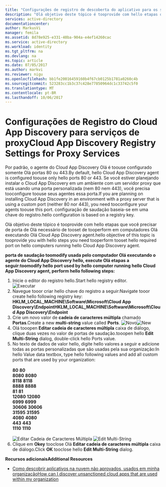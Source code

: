 ```yaml
---
title: "Configurações de registro de descoberta do aplicativo para os serviços de Proxy de aaaCloud | Microsoft Docs"
description: "Olá objetivo deste tópico é tooprovide com hello etapas que você precisar de porta de Olá necessário de tooset de tooperform em computadores Olá executando Olá Cloud App Discovery agent."
services: active-directory
documentationcenter: 
author: MarkusVi
manager: femila
ms.assetid: 8d78e925-e331-40ba-904a-e4ef14260cac
ms.service: active-directory
ms.workload: identity
ms.tgt_pltfrm: na
ms.devlang: na
ms.topic: article
ms.date: 07/05/2017
ms.author: markvi
ms.reviewer: nigu
ms.openlocfilehash: bb1fe20016459160b4f67cb0125b1781a0260c4b
ms.sourcegitcommit: 523283cc1b3c37c428e77850964dc1c33742c5f0
ms.translationtype: MT
ms.contentlocale: pt-BR
ms.lasthandoff: 10/06/2017
---
```

# <a name="cloud-app-discovery-registry-settings-for-proxy-services"></a><span data-ttu-id="3c3f2-103">Configurações de Registro do Cloud App Discovery para serviços de proxy</span><span class="sxs-lookup"><span data-stu-id="3c3f2-103">Cloud App Discovery Registry Settings for Proxy Services</span></span>
<span data-ttu-id="3c3f2-104">Por padrão, o agente do Cloud App Discovery Olá é toouse configurado somente Olá portas 80 ou 443.</span><span class="sxs-lookup"><span data-stu-id="3c3f2-104">By default, hello Cloud App Discovery agent is configured toouse only hello ports 80 or 443.</span></span> <span data-ttu-id="3c3f2-105">Se você estiver planejando instalar o Cloud App Discovery em um ambiente com um servidor proxy que está usando uma porta personalizada (nem 80 nem 443), você precisa tooconfigure toouse seus agentes essa porta.</span><span class="sxs-lookup"><span data-stu-id="3c3f2-105">If you are planning on installing Cloud App Discovery in an environment with a proxy server that is using a custom port (neither 80 nor 443), you need tooconfigure your agents toouse this port.</span></span> <span data-ttu-id="3c3f2-106">configuração de saudação baseia-se em uma chave do registro.</span><span class="sxs-lookup"><span data-stu-id="3c3f2-106">hello configuration is based on a registry key.</span></span>

<span data-ttu-id="3c3f2-107">Olá objetivo deste tópico é tooprovide com hello etapas que você precisar de porta de Olá necessário de tooset de tooperform em computadores Olá executando Olá Cloud App Discovery agent.</span><span class="sxs-lookup"><span data-stu-id="3c3f2-107">hello objective of this topic is tooprovide you with hello steps you need tooperform tooset hello required port on hello computers running hello Cloud App Discovery agent.</span></span>

<span data-ttu-id="3c3f2-108">**porta de saudação toomodify usada pelo computador Olá executando o agente do Cloud App Discovery hello, execute Olá etapas a seguir:**</span><span class="sxs-lookup"><span data-stu-id="3c3f2-108">**toomodify hello port used by hello computer running hello Cloud App Discovery agent, perform hello following steps:**</span></span>

1. <span data-ttu-id="3c3f2-109">Inicie o editor do registro hello.</span><span class="sxs-lookup"><span data-stu-id="3c3f2-109">Start hello registry editor.</span></span> <br> ![Executar](./media/active-directory-cloudappdiscovery-registry-settings-for-proxy-services/proxy01.png)
2. <span data-ttu-id="3c3f2-111">Navegue tooor criar hello chave do registro a seguir:</span><span class="sxs-lookup"><span data-stu-id="3c3f2-111">Navigate tooor create hello following registry key:</span></span> <br> <span data-ttu-id="3c3f2-112">**HKLM_LOCAL_MACHINE\Software\Microsoft\Cloud App Discovery\Endpoint**</span><span class="sxs-lookup"><span data-stu-id="3c3f2-112">**HKLM_LOCAL_MACHINE\Software\Microsoft\Cloud App Discovery\Endpoint**</span></span> 
3. <span data-ttu-id="3c3f2-113">Crie um novo valor de **cadeia de caracteres múltipla** chamado **Portas**.</span><span class="sxs-lookup"><span data-stu-id="3c3f2-113">Create a new **multi-string** value called **Ports**.</span></span> <span data-ttu-id="3c3f2-114">![Novo](./media/active-directory-cloudappdiscovery-registry-settings-for-proxy-services/proxy02.png)</span><span class="sxs-lookup"><span data-stu-id="3c3f2-114">![New](./media/active-directory-cloudappdiscovery-registry-settings-for-proxy-services/proxy02.png)</span></span>
4. <span data-ttu-id="3c3f2-115">Olá tooopen **Editar cadeia de caracteres múltipla** caixa de diálogo, clique duas vezes no valor de portas de saudação.</span><span class="sxs-lookup"><span data-stu-id="3c3f2-115">tooopen hello **Edit Multi-String** dialog, double-click hello Ports value.</span></span>
5. <span data-ttu-id="3c3f2-116">No texto de dados de valor hello, digite hello valores a seguir e adicione todas as portas personalizadas que são usadas pela sua organização:</span><span class="sxs-lookup"><span data-stu-id="3c3f2-116">In hello Value data textbox, type hello following values and add all custom ports that are used by your organization:</span></span> <br><br><span data-ttu-id="3c3f2-117">
   **80**</span><span class="sxs-lookup"><span data-stu-id="3c3f2-117">
   **80**</span></span> <br><span data-ttu-id="3c3f2-118">
   **8080**</span><span class="sxs-lookup"><span data-stu-id="3c3f2-118">
   **8080**</span></span> <br><span data-ttu-id="3c3f2-119">
   **8118**</span><span class="sxs-lookup"><span data-stu-id="3c3f2-119">
   **8118**</span></span> <br><span data-ttu-id="3c3f2-120">
   **8888**</span><span class="sxs-lookup"><span data-stu-id="3c3f2-120">
   **8888**</span></span> <br><span data-ttu-id="3c3f2-121">
   **81**</span><span class="sxs-lookup"><span data-stu-id="3c3f2-121">
   **81**</span></span> <br><span data-ttu-id="3c3f2-122">
   **12080**</span><span class="sxs-lookup"><span data-stu-id="3c3f2-122">
   **12080**</span></span> <br><span data-ttu-id="3c3f2-123">
   **6999**</span><span class="sxs-lookup"><span data-stu-id="3c3f2-123">
**6999**</span></span> <br><span data-ttu-id="3c3f2-124">
**30606**</span><span class="sxs-lookup"><span data-stu-id="3c3f2-124">
**30606**</span></span> <br><span data-ttu-id="3c3f2-125">
**31595**</span><span class="sxs-lookup"><span data-stu-id="3c3f2-125">
**31595**</span></span> <br><span data-ttu-id="3c3f2-126">
**4080**</span><span class="sxs-lookup"><span data-stu-id="3c3f2-126">
**4080**</span></span> <br><span data-ttu-id="3c3f2-127">
**443**</span><span class="sxs-lookup"><span data-stu-id="3c3f2-127">
**443**</span></span> <br><span data-ttu-id="3c3f2-128">
**1110**</span><span class="sxs-lookup"><span data-stu-id="3c3f2-128">
**1110**</span></span> <br><br><span data-ttu-id="3c3f2-129">
![Editar Cadeia de Caracteres Múltipla](./media/active-directory-cloudappdiscovery-registry-settings-for-proxy-services/proxy03.png)</span><span class="sxs-lookup"><span data-stu-id="3c3f2-129">
![Edit Multi-String](./media/active-directory-cloudappdiscovery-registry-settings-for-proxy-services/proxy03.png)</span></span>
6. <span data-ttu-id="3c3f2-130">Clique em **Okey** tooclose Olá **Editar cadeia de caracteres múltipla** caixa de diálogo.</span><span class="sxs-lookup"><span data-stu-id="3c3f2-130">Click **OK** tooclose hello **Edit Multi-String** dialog.</span></span>

<span data-ttu-id="3c3f2-131">**Recursos adicionais**</span><span class="sxs-lookup"><span data-stu-id="3c3f2-131">**Additional Resources**</span></span>

* [<span data-ttu-id="3c3f2-132">Como descobrir aplicativos na nuvem não aprovados, usados em minha organização</span><span class="sxs-lookup"><span data-stu-id="3c3f2-132">How can I discover unsanctioned cloud apps that are used within my organization</span></span>](active-directory-cloudappdiscovery-whatis.md) 

